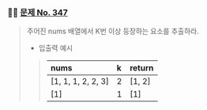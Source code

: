 ### 🧑‍💻 [문제 No. 347](https://leetcode.com/problems/top-k-frequent-elements/)

> 주어진 nums 배열에서 K번 이상 등장하는 요소를 추출하라.
>
> - 입출력 예시   
>> |nums|k|return|
>> |:---|:---|:---|
>> |[1, 1, 1, 2, 2, 3]|2|[1, 2]|
>> |[1]|1|[1]|
